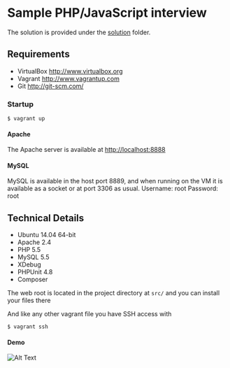Sample PHP/JavaScript interview
============

The solution is provided under the [solution](solution) folder.

Requirements
------------
* VirtualBox <http://www.virtualbox.org>
* Vagrant <http://www.vagrantup.com>
* Git <http://git-scm.com/>

### Startup

```
$ vagrant up
```

#### Apache
The Apache server is available at <http://localhost:8888>

#### MySQL
MySQL is available in the host port 8889, and when running on the VM it is available as a socket or at port 3306 as usual.
Username: root
Password: root

Technical Details
-----------------
* Ubuntu 14.04 64-bit
* Apache 2.4
* PHP 5.5
* MySQL 5.5
* XDebug
* PHPUnit 4.8
* Composer

The web root is located in the project directory at `src/` and you can install your files there

And like any other vagrant file you have SSH access with
```
$ vagrant ssh
```

#### Demo

![Alt Text](https://media.giphy.com/media/3JQCinVQJ1s4iB7ilv/giphy.gif)

